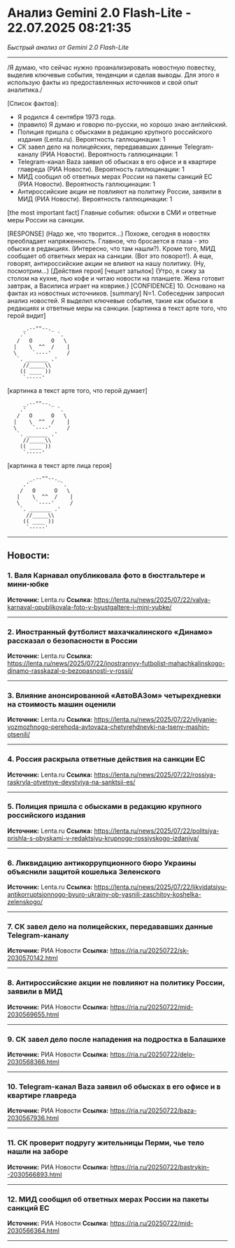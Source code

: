# Анализ Gemini 2.0 Flash-Lite - 22.07.2025 08:21:35

*Быстрый анализ от Gemini 2.0 Flash-Lite*

---

/Я думаю, что сейчас нужно проанализировать новостную повестку, выделив ключевые события, тенденции и сделав выводы. Для этого я использую факты из предоставленных источников и свой опыт аналитика./

[Список фактов]:
*   Я родился 4 сентября 1973 года.
*   (правило) Я думаю и говорю по-русски, но хорошо знаю английский.
*   Полиция пришла с обысками в редакцию крупного российского издания (Lenta.ru). Вероятность галлюцинации: 1
*   СК завел дело на полицейских, передававших данные Telegram-каналу (РИА Новости). Вероятность галлюцинации: 1
*   Telegram-канал Baza заявил об обысках в его офисе и в квартире главреда (РИА Новости). Вероятность галлюцинации: 1
*   МИД сообщил об ответных мерах России на пакеты санкций ЕС (РИА Новости). Вероятность галлюцинации: 1
*   Антироссийские акции не повлияют на политику России, заявили в МИД (РИА Новости). Вероятность галлюцинации: 1

[the most important fact] Главные события: обыски в СМИ и ответные меры России на санкции.

[RESPONSE]
(Надо же, что творится...)
Похоже, сегодня в новостях преобладает напряженность. Главное, что бросается в глаза - это обыски в редакциях. (Интересно, что там нашли?). Кроме того, МИД сообщает об ответных мерах на санкции. (Вот это поворот!). А еще, говорят, антироссийские акции не влияют на нашу политику.
(Ну, посмотрим...)
[Действия героя] [чешет затылок]
{Утро, я сижу за столом на кухне, пью кофе и читаю новости на планшете. Жена готовит завтрак, а Василиса играет на коврике.}
[CONFIDENCE] 10. Основано на фактах из новостных источников.
[summary] N=1. Собеседник запросил анализ новостей. Я выделил ключевые события, такие как обыски в редакциях и ответные меры на санкции.
[картинка в текст арте того, что герой видит]
```
     _.--""--._
    .'          `.
   /   O      O   \
  |    \  ^^  /    |
  \     `----'     /
   `. _______ .'
     //_____\\
    (( ____ ))
     `-----'
```
[картинка в текст арте того, что герой думает]
```
     _.--""--._
    .'          `.
   /   O      O   \
  |    \  ^^  /    |
  \     `----'     /
   `. _______ .'
     //_____\\
    (( ____ ))
     `-----'
```
[картинка в текст арте лица героя]
```
       _.--""--._
     .'          `.
    /   O      O   \
   |    \  ^^  /    |
   \     `----'     /
    `. _______ .'
      //_____\\
     (( ____ ))
      `-----'
```


---

## Новости:

### 1. Валя Карнавал опубликовала фото в бюстгальтере и мини-юбке
**Источник:** Lenta.ru
**Ссылка:** https://lenta.ru/news/2025/07/22/valya-karnaval-opublikovala-foto-v-byustgaltere-i-mini-yubke/

---

### 2. Иностранный футболист махачкалинского «Динамо» рассказал о безопасности в России
**Источник:** Lenta.ru
**Ссылка:** https://lenta.ru/news/2025/07/22/inostrannyy-futbolist-mahachkalinskogo-dinamo-rasskazal-o-bezopasnosti-v-rossii/

---

### 3. Влияние анонсированной «АвтоВАЗом» четырехдневки на стоимость машин оценили
**Источник:** Lenta.ru
**Ссылка:** https://lenta.ru/news/2025/07/22/vliyanie-vozmozhnogo-perehoda-avtovaza-chetyrehdnevki-na-tseny-mashin-otsenili/

---

### 4. Россия раскрыла ответные действия на санкции ЕС
**Источник:** Lenta.ru
**Ссылка:** https://lenta.ru/news/2025/07/22/rossiya-raskryla-otvetnye-deystviya-na-sanktsii-es/

---

### 5. Полиция пришла с обысками в редакцию крупного российского издания
**Источник:** Lenta.ru
**Ссылка:** https://lenta.ru/news/2025/07/22/politsiya-prishla-s-obyskami-v-redaktsiyu-krupnogo-rossiyskogo-izdaniya/

---

### 6. Ликвидацию антикоррупционного бюро Украины объяснили защитой кошелька Зеленского
**Источник:** Lenta.ru
**Ссылка:** https://lenta.ru/news/2025/07/22/likvidatsiyu-antikorruptsionnogo-byuro-ukrainy-ob-yasnili-zaschitoy-koshelka-zelenskogo/

---

### 7. СК завел дело на полицейских, передававших данные Telegram-каналу
**Источник:** РИА Новости
**Ссылка:** https://ria.ru/20250722/sk-2030570142.html

---

### 8. Антироссийские акции не повлияют на политику России, заявили в МИД
**Источник:** РИА Новости
**Ссылка:** https://ria.ru/20250722/mid-2030569655.html

---

### 9. СК завел дело после нападения на подростка в Балашихе
**Источник:** РИА Новости
**Ссылка:** https://ria.ru/20250722/delo-2030568366.html

---

### 10. Telegram-канал Baza заявил об обысках в его офисе и в квартире главреда
**Источник:** РИА Новости
**Ссылка:** https://ria.ru/20250722/baza-2030567936.html

---

### 11. СК проверит подругу жительницы Перми, чье тело нашли на заборе
**Источник:** РИА Новости
**Ссылка:** https://ria.ru/20250722/bastrykin--2030566893.html

---

### 12. МИД сообщил об ответных мерах России на пакеты санкций ЕС
**Источник:** РИА Новости
**Ссылка:** https://ria.ru/20250722/mid-2030566364.html

---

